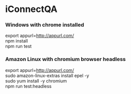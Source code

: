 # iConnectQA
### Windows with chrome installed
export appurl=http://appurl.com/
<br/>
npm install
<br/>
npm run test

### Amazon Linux with chromium browser headless
export appurl=http://appurl.com/
<br/>
sudo amazon-linux-extras install epel -y
<br/>
sudo yum install -y chromium
<br/>
npm run test:headless
